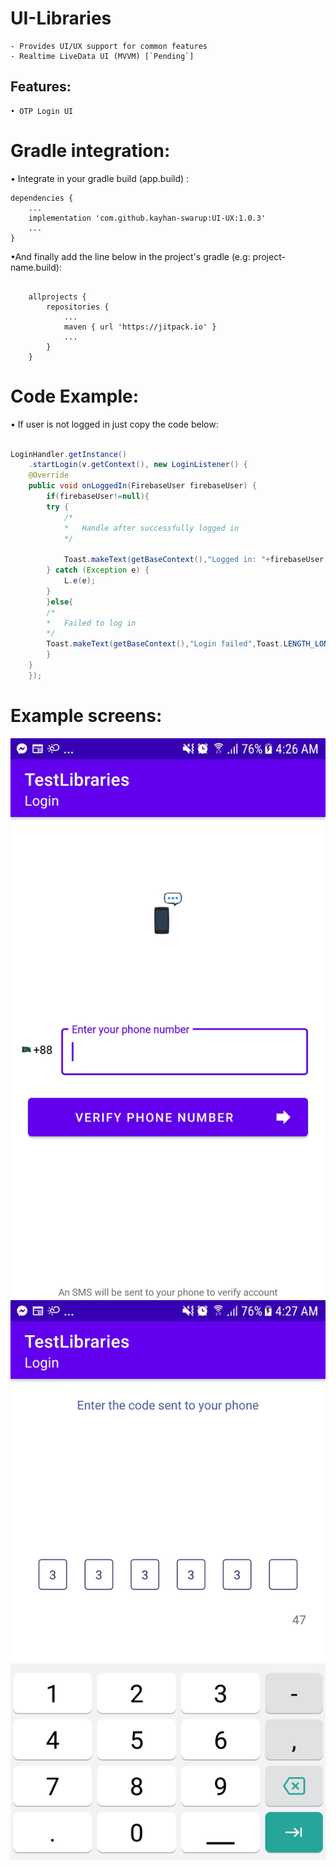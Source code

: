 # UI-Libraries
	- Provides UI/UX support for common features
	- Realtime LiveData UI (MVVM) [`Pending`]

## Features:
	• OTP Login UI
	
	
# Gradle integration:
• Integrate in your gradle build (app.build) :
			
```
dependencies {
    ...
    implementation 'com.github.kayhan-swarup:UI-UX:1.0.3'
    ...
}
```

			
	
•And finally add the line below in the project's gradle (e.g: project-name.build):

```

    allprojects {
        repositories {
            ...        
            maven { url 'https://jitpack.io' }
            ...
        }
    }

```


# Code Example:

• If user is not logged in just copy the code below:


```java

LoginHandler.getInstance()
	.startLogin(v.getContext(), new LoginListener() {
	@Override
	public void onLoggedIn(FirebaseUser firebaseUser) {
	    if(firebaseUser!=null){
		try {
		    /*
		    *   Handle after successfully logged in
		    */

		    Toast.makeText(getBaseContext(),"Logged in: "+firebaseUser.getPhoneNumber(),Toast.LENGTH_LONG).show();
		} catch (Exception e) {
		    L.e(e);
		}
	    }else{
		/*
		*   Failed to log in
		*/
		Toast.makeText(getBaseContext(),"Login failed",Toast.LENGTH_LONG).show();
	    }
	}
	});
```

# Example screens:

<img src="images/otp_phone_number.jpg" />

<img src="images/otp_sms_verification.jpg" />
	

		
		
		
